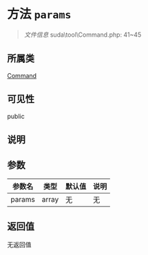 # 方法 `params`

> *文件信息* suda\tool\Command.php: 41~45

## 所属类 

[Command](../Command.md)

## 可见性

public

## 说明



## 参数


| 参数名 | 类型 | 默认值 | 说明 |
|--------|-----|-------|-------|
| params |  array | 无 | 无 |



## 返回值

无返回值
